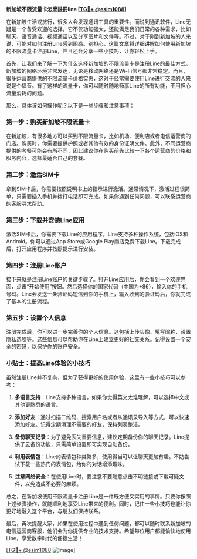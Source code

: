 **新加坡不限流量卡怎麽註冊line [[TG💪+ @esim1088](https://t.me/s/esim1088)]**

在新加坡生活或旅行，很多人会发现通讯工具的重要性。而说到通讯软件，Line无疑是一个备受欢迎的选择。它不仅功能强大，还能满足我们日常的各种需求，比如聊天、语音通话、视频通话以及分享图片和文件等。不过，对于刚到新加坡的人来说，可能对如何注册Line感到困惑。别担心，这篇文章将详细讲解如何使用新加坡的不限流量卡注册Line，并且还会分享一些小技巧，让你轻松上手。

首先，让我们来了解一下为什么选择新加坡的不限流量卡是注册Line的最佳方式。新加坡的网络环境非常发达，无论是移动网络还是Wi-Fi信号都非常稳定。而且，很多运营商提供的不限流量卡价格实惠，这对于经常需要使用Line进行交流的人来说是个福音。有了这样的流量卡，你可以随时随地畅享Line的所有功能，不用担心流量消耗的问题。

那么，具体该如何操作呢？以下是一些步骤和注意事项：

### 第一步：购买新加坡不限流量卡

在新加坡，有很多地方可以买到不限流量卡，比如机场、便利店或者电信运营商的门店。购买时，你需要提供护照或者其他有效的身份证明文件。此外，不同运营商提供的套餐可能会有所不同，因此建议你在购买前先比较一下各个运营商的价格和服务内容，选择最适合自己的套餐。

### 第二步：激活SIM卡

拿到SIM卡后，你需要按照说明书上的指示进行激活。通常情况下，激活过程很简单，只需要插入手机并拨打电话即可完成。如果你遇到任何问题，可以联系运营商的客服寻求帮助。

### 第三步：下载并安装Line应用

激活SIM卡后，你需要下载Line的应用程序。Line支持多种操作系统，包括iOS和Android。你可以通过App Store或Google Play商店免费下载Line。下载完成后，打开应用程序并按照提示进行安装。

### 第四步：注册Line账户

接下来就是注册Line账户的关键步骤了。打开Line应用后，你会看到一个欢迎界面，点击“开始使用”按钮。然后选择你的国家代码（中国为+86），输入你的手机号码。Line会发送一条验证码短信到你的手机上，输入收到的验证码后，你就完成了基本的注册流程。

### 第五步：设置个人信息

注册完成后，你可以进一步完善你的个人信息。这包括上传头像、填写昵称、设置隐私选项等。这些信息可以帮助你在Line上建立更好的社交关系。记得设置一个安全的密码，以保护你的账户安全。

### 小贴士：提高Line体验的小技巧

虽然注册Line并不复杂，但为了获得更好的使用体验，这里有一些小技巧可以参考：

1. **多语言支持**：Line支持多种语言，如果你觉得英文太难理解，可以选择中文或其他更熟悉的语言。
   
2. **添加好友**：通过扫描二维码、搜索用户名或者从通讯录导入等方式，可以快速添加好友。记得定期清理不需要的好友，保持列表整洁。

3. **备份聊天记录**：为了避免丢失重要信息，建议定期备份你的聊天记录。Line提供了云备份功能，只需简单设置即可实现自动备份。

4. **利用表情包**：Line的表情包种类繁多，使用得当可以让聊天更加有趣。不妨尝试下载一些热门的表情包，给你的对话增添趣味。

5. **注意网络安全**：在使用Line时，要注意不要随意点击不明链接或下载可疑文件，以免造成不必要的麻烦。

总之，在新加坡使用不限流量卡注册Line是一件既方便又实用的事情。只要你按照上述步骤操作，就能顺利地享受Line带来的便利。同时，记住一些小技巧也能让你更好地融入这个平台，与朋友们保持联系。

最后，再次提醒大家，如果在使用过程中遇到任何问题，都可以随时联系新加坡的电信运营商客服，他们会为你提供专业的技术支持。希望每位用户都能愉快地使用Line，享受数字时代的便捷生活！

[[TG💪+ @esim1088](https://t.me/s/esim1088) ![Image](https://i.postimg.cc/4NQfJmqS/Snipaste-2025-05-13-00-14-12.png)]